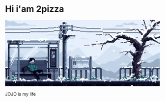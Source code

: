 # Hi i'am 2pizza
![](https://github.com/2pizzzza/2pizzzza/blob/main/best_way.gif)


JOJO is my life
